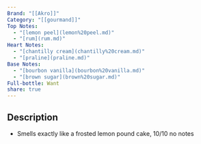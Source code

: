 ```yaml
---
Brand: "[[Akro]]"
Category: "[[gourmand]]"
Top Notes:
  - "[lemon peel](lemon%20peel.md)"
  - "[rum](rum.md)"
Heart Notes:
  - "[chantilly cream](chantilly%20cream.md)"
  - "[praline](praline.md)"
Base Notes:
  - "[bourbon vanilla](bourbon%20vanilla.md)"
  - "[brown sugar](brown%20sugar.md)"
Full-bottle: Want
share: true
---
```

## Description
- Smells exactly like a frosted lemon pound cake, 10/10 no notes
